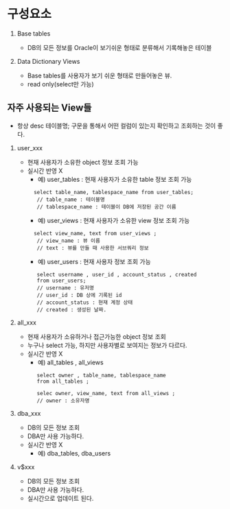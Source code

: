 # 구성요소 
1) Base tables
   - DB의 모든 정보를 Oracle이 보기쉬운 형태로 분류해서 기록해놓은 테이블 
  
2) Data Dictionary Views
   - Base tables를 사용자가 보기 쉬운 형태로 만들어놓은 뷰.
   - read only(select만 가능)


## 자주 사용되는 View들
- 항상 desc 테이블명; 구문을 통해서 어떤 컬럼이 있는지 확인하고 조회하는 것이 좋다. 

1) user_xxx
    - 현재 사용자가 소유한 object 정보 조회 가능
    - 실시간 반영 X
       - 예) user_tables : 현재 사용자가 소유한 table 정보 조회 가능 
       ``` 
         select table_name, tablespace_name from user_tables; 
          // table_name : 테이블명
          // tablespace_name : 테이블이 DB에 저장된 공간 이름
       ```
       - 예) user_views : 현재 사용자가 소유한 view 정보 조회 가능 
       ```
         select view_name, text from user_views ;
          // view_name : 뷰 이름
          // text : 뷰를 만들 때 사용한 서브쿼리 정보 
       ```
       - 예) user_users : 현재 사용자 정보 조회 가능 
       ```
          select username , user_id , account_status , created 
          from user_users; 
          // username : 유저명
          // user_id : DB 상에 기록된 id 
          // account_status : 현재 계정 상태 
          // created : 생성된 날짜.
       ```
       
2) all_xxx
    - 현재 사용자가 소유하거나 접근가능한 object 정보 조회 
    - 누구나 select 가능, 하지만 사용자별로 보여지는 정보가 다르다. 
    - 실시간 반영 X
       - 예) all_tables , all_views
       ```
          select owner , table_name, tablespace_name 
          from all_tables ; 

          selec owner, view_name, text from all_views ; 
          // owner : 소유자명 
       ```
3) dba_xxx 
    - DB의 모든 정보 조회 
    - DBA만 사용 가능하다. 
    - 실시간 반영 X
      - 예) dba_tables, dba_users 
4) v$xxx 
    - DB의 모든 정보 조회 
    - DBA만 사용 가능하다. 
    - 실시간으로 업데이트 된다.  
